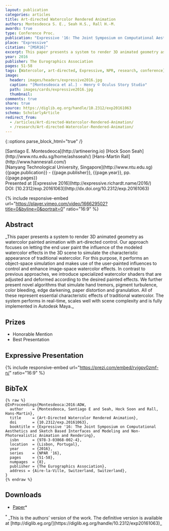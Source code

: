 ```yaml
---
layout: publication
categories: articles
title: Art-directed Watercolor Rendered Animation
authors: Montesdeoca S. E., Seah H.S., Rall H.-M.
awards: true
type: Conference Proc.
publication: "Expressive '16: The Joint Symposium on Computational Aesthetics and Sketch Based Interfaces and Modeling and Non-Photorealistic Animation and Rendering"
place: "Expressive"
citation: "[MSR16]"
excerpt: This paper presents a system to render 3D animated geometry as watercolor painted animation with art-directed control.
year: 2016
publisher: The Eurographics Association
pages: 51-58
tags: [Watercolor, art-directed, Expressive, NPR, research, conference]
image:
  header: images/headers/expressive2016.jpg
  caption: "[Montesdeoca et al.] - Henry © Oculus Story Studio"
  path: images/cards/expressive2016.jpg
  thumbnail:
comments: true
share: true
source: https://diglib.eg.org/handle/10.2312/exp20161063
schema: ScholarlyArticle
redirect_from:
  - /articles/Art-directed-Watercolor-Rendered-Animation/
  - /research/Art-directed-Watercolor-Rendered-Animation/
---
```




{::options parse_block_html="true" /}
<div class="publication-info">
  <div class="authors"><span>[Santiago E. Montesdeoca](http://artineering.io)</span> <span>[Hock Soon Seah](http://www.ntu.edu.sg/home/ashsseah/)</span> <span>[Hans-Martin Rall](http://www.hannesrall.com/)</span>
  </div>
  <div class="university">[Nanyang Technological University, Singapore](http://www.ntu.edu.sg)
  </div>
  <div class="published-in">{{page.publication}} - {{page.publisher}}, {{page.year}}, pp. {{page.pages}}
  </div>
  Presented at [Expressive 2016](http://expressive.richardt.name/2016/)
  <div class="doi">DOI: [10.2312/exp.20161063](http://dx.doi.org/10.2312/exp.20161063)
  </div>
</div>


{% include responsive-embed url="https://player.vimeo.com/video/166629502?title=0&byline=0&portrait=0" ratio="16:9" %}

## Abstract
<div class="abstract">
_This paper presents a system to render 3D animated geometry as watercolor painted animation with art-directed control. Our approach focuses on letting the end user paint the influence of the modeled watercolor effects in the 3D scene to simulate the characteristic appearance of traditional watercolor. For this purpose, it performs an object-space simulation and makes use of the user-painted influences to control and enhance image-space watercolor effects. In contrast to previous approaches, we introduce specialized watercolor shaders that are adjusted and deformed according to the desired painted effects. We further present novel algorithms that simulate hand tremors, pigment turbulence, color bleeding, edge darkening, paper distortion and granulation. All of these represent essential characteristic effects of traditional watercolor. The system performs in real-time, scales well with scene complexity and is fully implemented in Autodesk Maya._
</div>

## Prizes
* Honorable Mention
* Best Presentation

## Expressive Presentation

{% include responsive-embed url="https://prezi.com/embed/rvjgpv0zmf-n/" ratio="16:9" %}


## BibTeX
    {% raw %}
    @InProceedings{Montesdeoca:2016:ADW,
      author    = {Montesdeoca, Santiago E and Seah, Hock Soon and Rall, Hans-Martin},
      title     = {Art-Directed Watercolor Rendered Animation},
      doi       = {10.2312/exp.20161063},
      booktitle = {Expressive '16: The Joint Symposium on Computational Aesthetics and Sketch Based Interfaces and Modeling and Non-Photorealistic Animation and Rendering},
      isbn      = {978-3-03868-002-4},
      location  = {Lisbon, Portugal},
      year      = {2016},
      series    = {NPAR '16},
      pages     = {51-58},
      numpages  = {8},
      publisher = {The Eurographics Association},
      address = {Aire-la-Ville, Switzerland, Switzerland},
    }
    {% endraw %}

## Downloads
* [Paper](http://hdl.handle.net/10220/40542)*

<div class="footnote"><sup>*</sup> _This is the authors’ version of the work. The deﬁnitive version is available at [http://diglib.eg.org/](https://diglib.eg.org/handle/10.2312/exp20161063)_
</div>
